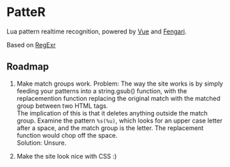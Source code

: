 # PatteR
Lua pattern realtime recognition, powered by [Vue](https://vuejs.org/) and [Fengari](https://fengari.io/).

Based on [RegExr](regexr.com)

## Roadmap
1. Make match groups work.
	Problem: The way the site works is by simply feeding your patterns into a string.gsub() function, with the replacemention function replacing the original match with the matched group between two HTML tags.  \
	The implication of this is that it deletes anything outside the match group. Examine the pattern `%s(%u)`, which looks for an upper case letter after a space, and the match group is the letter. The replacement function would chop off the space.  \
	Solution: Unsure.

2. Make the site look nice with CSS :)

